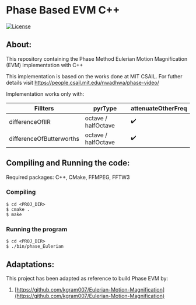 
# Phase Based EVM C++
<p align="left">
  <a href="https://github.com/NikolaosGian/PhaseBasedEVMCpp/blob/main/LICENSE"><img src="https://img.shields.io/badge/License-MIT-brightgreen.svg" alt="License"></a>
</p>
 
## About:
This repository containing the Phase Method Eulerian Motion Magnification (EVM) implementation with C++

This implementation is based on the works done at MIT CSAIL.
For futher details visit https://people.csail.mit.edu/nwadhwa/phase-video/

Ιmplementation works only with:


| Fillters  | pyrType | attenuateOtherFreq |
| ------------- | ------------- | ---------|
| differenceOfIIR  | octave / halfOctave  |	:heavy_check_mark:|
| differenceOfButterworths | octave / halfOctave 	 |	:heavy_check_mark: |

## Compiling and Running the code:
Required packages: C++, CMake, FFMPEG, FFTW3
### Compiling
	$ cd <PROJ_DIR>
	$ cmake .
	$ make
### Running the program
	$ cd <PROJ_DIR>
	$ ./bin/phase_Eulerian
 

 ## Adaptations:
This project has been adapted as reference to build Phase EVM by:

1. [https://github.com/kgram007/Eulerian-Motion-Magnification](https://github.com/kgram007/Eulerian-Motion-Magnification)
